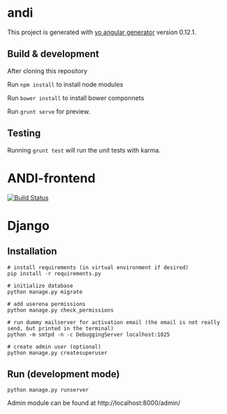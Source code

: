 # andi

This project is generated with [yo angular generator](https://github.com/yeoman/generator-angular)
version 0.12.1.

## Build & development

After cloning this repository

Run `npm install` to install node modules

Run `bower install` to install bower componnets

Run `grunt serve` for preview.

## Testing

Running `grunt test` will run the unit tests with karma.
# ANDI-frontend

[![Build Status](https://travis-ci.org/NLeSC/ANDI-frontend.svg)](https://travis-ci.org/NLeSC/ANDI-frontend)

# Django

## Installation

```
# install requirements (in virtual environment if desired)
pip install -r requirements.py

# initialize database
python manage.py migrate

# add userena permissions
python manage.py check_permissions

# run dummy mailserver for activation email (the email is not really send, but printed in the terminal)
python -m smtpd -n -c DebuggingServer localhost:1025

# create admin user (optional)
python manage.py createsuperuser

```

## Run (development mode)

```python manage.py runserver```

Admin module can be found at http://localhost:8000/admin/
